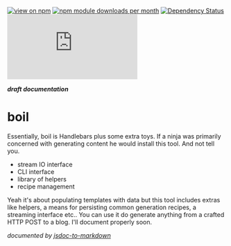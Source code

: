 [![view on npm](http://img.shields.io/npm/v/boil.svg)](https://www.npmjs.org/package/boil)
[![npm module downloads per month](http://img.shields.io/npm/dm/boil.svg)](https://www.npmjs.org/package/boil)
[![Dependency Status](https://david-dm.org/75lb/boil.svg)](https://david-dm.org/75lb/boil)
![Analytics](https://ga-beacon.appspot.com/UA-27725889-30/boil/README.md?pixel)

***draft documentation***

# boil
Essentially, boil is Handlebars plus some extra toys. If a ninja was primarily concerned with generating content he would install this tool. And not tell you.

* stream IO interface
* CLI interface
* library of helpers
* recipe management


Yeah it's about populating templates with data but this tool includes extras like helpers, a means for persisting common generation recipes, a streaming interface etc.. You can use it do generate anything from a crafted HTTP POST to a blog.  I'll document properly soon. 

*documented by [jsdoc-to-markdown](https://github.com/75lb/jsdoc-to-markdown)*
